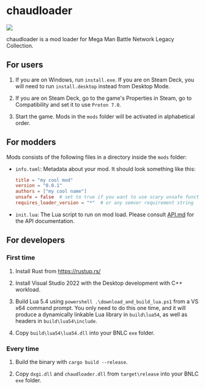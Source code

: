 # chaudloader

![](loadchaud.png)

chaudloader is a mod loader for Mega Man Battle Network Legacy Collection.

## For users

1. If you are on Windows, run `install.exe`. If you are on Steam Deck, you will need to run `install.desktop` instead from Desktop Mode.

2. If you are on Steam Deck, go to the game's Properties in Steam, go to Compatibility and set it to use `Proton 7.0`.

3. Start the game. Mods in the `mods` folder will be activated in alphabetical order.

## For modders

Mods consists of the following files in a directory inside the `mods` folder:

-   `info.toml`: Metadata about your mod. It should look something like this:

    ```toml
    title = "my cool mod"
    version = "0.0.1"
    authors = ["my cool name"]
    unsafe = false  # set to true if you want to use scary unsafe functions
    requires_loader_version = "*"  # or any semver requirement string
    ```

-   `init.lua`: The Lua script to run on mod load. Please consult [API.md](API.md) for the API documentation.

## For developers

### First time

1. Install Rust from https://rustup.rs/

2. Install Visual Studio 2022 with the Desktop development with C++ workload.

3. Build Lua 5.4 using `powershell .\download_and_build_lua.ps1` from a VS x64 command prompt. You only need to do this one time, and it will produce a dynamically linkable Lua library in `build\lua54`, as well as headers in `build\lua54\include`.

4. Copy `build\lua54\lua54.dll` into your BNLC `exe` folder.

### Every time

1. Build the binary with `cargo build --release`.

2. Copy `dxgi.dll` and `chaudloader.dll` from `target\release` into your BNLC `exe` folder.

